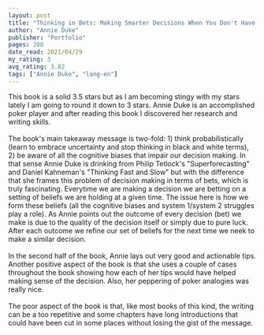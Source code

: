 ```yaml
---
layout: post
title: "Thinking in Bets: Making Smarter Decisions When You Don't Have All the Facts"
author: "Annie Duke"
publisher: "Portfolio"
pages: 288
date_read: 2021/04/29
my_rating: 3
avg_rating: 3.82
tags: ["Annie Duke", "lang-en"]
---
```


This book is a solid 3.5 stars but as I am becoming stingy with my stars lately I am going to round it down to 3 stars. Annie Duke is an accomplished poker player and after reading this book I discovered her research and writing skills.<br/><br/>The book's main takeaway message is two-fold: 1) think probabilistically (learn to embrace uncertainty and stop thinking in black and white terms), 2) be aware of all the cognitive biases that impair our decision making. In that sense Annie Duke is drinking from Philip Tetlock's "Superforecasting" and Daniel Kahneman's "Thinking Fast and Slow" but with the difference that she frames this problem of decision making in terms of bets, which is truly fascinating. Everytime we are making a decision we are betting on a setting of beliefs we are holding at a given time. The issue here is how we form these beliefs (all the cognitive biases and system 1/system 2 struggles play a role). As Annie points out the outcome of every decision (bet) we make is due to the quality of the decision itself or simply due to pure luck. After each outcome we refine our set of beliefs for the next time we neek to make a similar decision. <br/><br/>In the second half of the book, Annie lays out very good and actionable tips. Another positive aspect of the book is that she uses a couple of cases throughout the book showing how each of her tips would have helped making sense of the decision. Also, her peppering of poker analogies was really nice. <br/><br/>The poor aspect of the book is that, like most books of this kind, the writing can be a too repetitive and some chapters have long introductions that could have been cut in some places without losing the gist of the message. 

